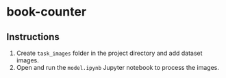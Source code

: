 
# book-counter

## Instructions

1. Create `task_images` folder in the project directory and add dataset images.
2. Open and run the `model.ipynb` Jupyter notebook to process the images.
